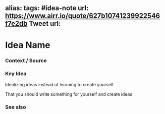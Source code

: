 alias: 
tags: #idea-note
url: https://www.airr.io/quote/627b10741239922546f7e2db
Tweet url: 
---
# Idea Name

### Context / Source


### Key Idea

Idealizing ideas
instead of learning to create yourself

That you should write something for yourself and create ideas

### See also
